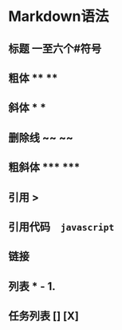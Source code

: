 # Markdown语法

## 标题 一至六个#符号

## 粗体 ** **

## 斜体 * *

## 删除线 ~~ ~~

## 粗斜体 *** ***

## 引用 >

## 引用代码 ` `  ```javascript ```

## 链接 []()

## 列表 * - 1.

## 任务列表 [] [X]